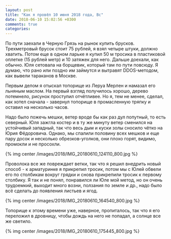 ```yaml
---
layout: post
title: "Как я провёл 10 июня 2018 года, Вс"
date: 2018-06-10 15:02:56 +0300
comments: true
categories: 
---
```



По пути заехали в Черную Грязь на рынок купить брусков. Трехметровый брусок стоит 75 рублей, я взял четыре штуки, должно хватить. Потом еще в одном ларьке я купил 50 м тросика в пластиковой оплетке (15 рублей метр) и 10 затяжек для него. Дальше доехали, как обычно. Юля сетовала на борщевик, который там по пути повсюду. Я думаю, что рано или поздно им займутся и вытравят DDOS-методом, как вывели тараканов в Москве.

Первым делом я отыскал топорище из Леруа Мерлен и намазал его льняным маслом. На первый взгляд получилось хорошо, дерево потемнело, рисунок проступил отчётливее. Но я, тем не менее, сделал, как хотел сначала - завернул топорище в промасленную тряпку и оставил на несколько часов.


Надо было пожечь мешки, ветер вроде бы как раз дул попутный, то есть северный. Юля зажгла костер и в ту же минуту ветер сменился на устойчивый западный, так что весь дым и куски золы сносило чётко на Юрия Фёдоровича. Однако, мы спалили половину всех мешков и еще пару досок и несколько обрезков-уголков, они плохо горят, видимо, промокли и не просохли.

{% img center /images/2018/IMG_20180610_124110_800.jpg %}

Проволока все же повреждает ветки, так что я решил внедрить новый способ - к арматуринке я прикрепил тросик, потом мы с Юлей обвели его по столбикам вокруг грядки и снова прикрепили тросик к первому столбику. Я так и не понял, понравился ли Юле мой метод, но он очень трудоемкий, выходит много возни, ползания по земле и др., надо было всё сделать до появления листьев и ягод.

{% img center /images/2018/IMG_20180610_164540_800.jpg %}

Топорище к этому времени уже, наверное, пропиталось, так что я его переложил в дровницу, чтобы дождь на него не попадал, а солнце все же светило.

{% img center /images/2018/IMG_20180610_175445_800.jpg %}
